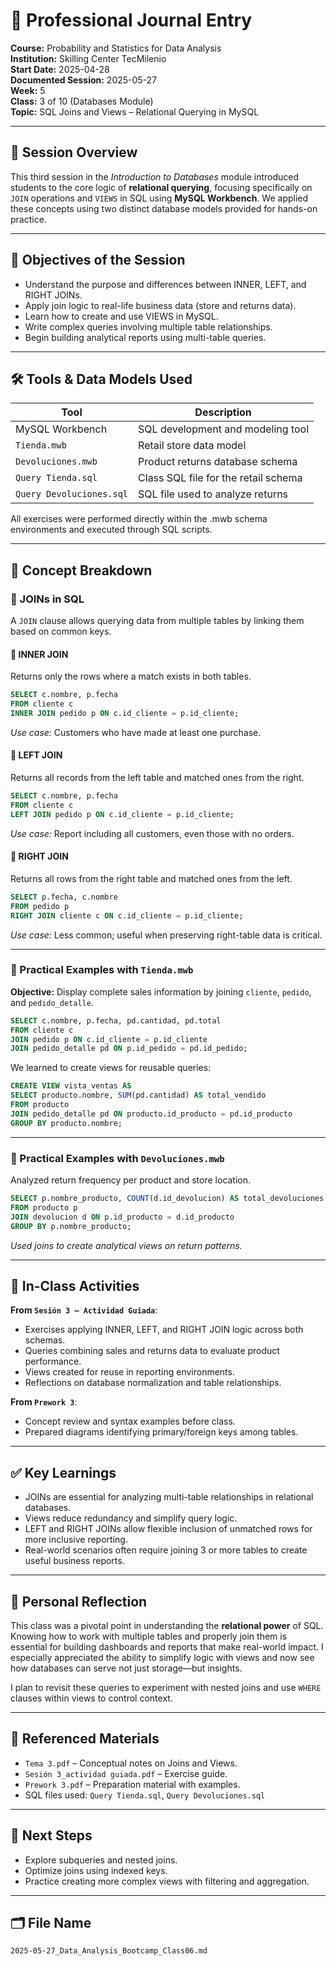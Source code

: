 # 🧾 Professional Journal Entry  
**Course:** Probability and Statistics for Data Analysis  
**Institution:** Skilling Center TecMilenio  
**Start Date:** 2025-04-28  
**Documented Session:** 2025-05-27  
**Week:** 5  
**Class:** 3 of 10 (Databases Module)  
**Topic:** SQL Joins and Views – Relational Querying in MySQL  

---

## 📌 Session Overview
This third session in the *Introduction to Databases* module introduced students to the core logic of **relational querying**, focusing specifically on `JOIN` operations and `VIEWS` in SQL using **MySQL Workbench**. 
We applied these concepts using two distinct database models provided for hands-on practice.

---

## 🎯 Objectives of the Session

- Understand the purpose and differences between INNER, LEFT, and RIGHT JOINs.
- Apply join logic to real-life business data (store and returns data).
- Learn how to create and use VIEWS in MySQL.
- Write complex queries involving multiple table relationships.
- Begin building analytical reports using multi-table queries.

---

## 🛠️ Tools & Data Models Used

| Tool                  | Description                                  |
|-----------------------|----------------------------------------------|
| MySQL Workbench      | SQL development and modeling tool            |
| `Tienda.mwb`         | Retail store data model                      |
| `Devoluciones.mwb`   | Product returns database schema              |
| `Query Tienda.sql`   | Class SQL file for the retail schema         |
| `Query Devoluciones.sql` | SQL file used to analyze returns        |

All exercises were performed directly within the .mwb schema environments and executed through SQL scripts.

---

## 📘 Concept Breakdown

### 🔗 JOINs in SQL

A `JOIN` clause allows querying data from multiple tables by linking them based on common keys.

#### 🔹 INNER JOIN
Returns only the rows where a match exists in both tables.
```sql
SELECT c.nombre, p.fecha
FROM cliente c
INNER JOIN pedido p ON c.id_cliente = p.id_cliente;
```
*Use case:* Customers who have made at least one purchase.

#### 🔹 LEFT JOIN
Returns all records from the left table and matched ones from the right.
```sql
SELECT c.nombre, p.fecha
FROM cliente c
LEFT JOIN pedido p ON c.id_cliente = p.id_cliente;
```
*Use case:* Report including all customers, even those with no orders.

#### 🔹 RIGHT JOIN
Returns all rows from the right table and matched ones from the left.
```sql
SELECT p.fecha, c.nombre
FROM pedido p
RIGHT JOIN cliente c ON c.id_cliente = p.id_cliente;
```
*Use case:* Less common; useful when preserving right-table data is critical.

---

### 🧩 Practical Examples with `Tienda.mwb`

**Objective:** Display complete sales information by joining `cliente`, `pedido`, and `pedido_detalle`.
```sql
SELECT c.nombre, p.fecha, pd.cantidad, pd.total
FROM cliente c
JOIN pedido p ON c.id_cliente = p.id_cliente
JOIN pedido_detalle pd ON p.id_pedido = pd.id_pedido;
```
We learned to create views for reusable queries:
```sql
CREATE VIEW vista_ventas AS
SELECT producto.nombre, SUM(pd.cantidad) AS total_vendido
FROM producto
JOIN pedido_detalle pd ON producto.id_producto = pd.id_producto
GROUP BY producto.nombre;
```

---

### 🔁 Practical Examples with `Devoluciones.mwb`

Analyzed return frequency per product and store location.
```sql
SELECT p.nombre_producto, COUNT(d.id_devolucion) AS total_devoluciones
FROM producto p
JOIN devolucion d ON p.id_producto = d.id_producto
GROUP BY p.nombre_producto;
```
*Used joins to create analytical views on return patterns.*

---

## 📝 In-Class Activities

**From `Sesión 3 – Actividad Guiada`**:
- Exercises applying INNER, LEFT, and RIGHT JOIN logic across both schemas.
- Queries combining sales and returns data to evaluate product performance.
- Views created for reuse in reporting environments.
- Reflections on database normalization and table relationships.

**From `Prework 3`**:
- Concept review and syntax examples before class.
- Prepared diagrams identifying primary/foreign keys among tables.

---

## ✅ Key Learnings

- JOINs are essential for analyzing multi-table relationships in relational databases.
- Views reduce redundancy and simplify query logic.
- LEFT and RIGHT JOINs allow flexible inclusion of unmatched rows for more inclusive reporting.
- Real-world scenarios often require joining 3 or more tables to create useful business reports.

---

## 🧠 Personal Reflection

This class was a pivotal point in understanding the **relational power** of SQL. 
Knowing how to work with multiple tables and properly join them is essential for building dashboards and reports that make real-world impact. 
I especially appreciated the ability to simplify logic with views and now see how databases can serve not just storage—but insights.

I plan to revisit these queries to experiment with nested joins and use `WHERE` clauses within views to control context.

---

## 📎 Referenced Materials

- `Tema 3.pdf` – Conceptual notes on Joins and Views.
- `Sesión 3_actividad guiada.pdf` – Exercise guide.
- `Prework 3.pdf` – Preparation material with examples.
- SQL files used: `Query Tienda.sql`, `Query Devoluciones.sql`

---

## 🧭 Next Steps
- Explore subqueries and nested joins.
- Optimize joins using indexed keys.
- Practice creating more complex views with filtering and aggregation.

---

## 🗂️ File Name
`2025-05-27_Data_Analysis_Bootcamp_Class06.md`
